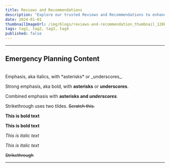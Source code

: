 ```yaml
---
title: Reviews and Recommendations
description: "Explore our trusted Reviews and Recommendations to enhance your emergency preparedness. From Gear Reviews to evaluations of the Best Emergency Radios and Reliable Water Filters, we provide the insights you need. Discover the best Survival Guides, First Aid Manuals, and essential reading with our Book Recommendations. Plus, explore top-rated Online First Aid Courses and Survival Skill Workshops to further your knowledge."
date: 2024-01-01
thumbnailImageUrl: /img/blogs/reviews-and-recommendation_thumbnail_1280x720.jpg
tags: tag1, tag2, tag3, tag4
published: false
---
```


---

## Emergency Planning Content

<br>
Emphasis, aka italics, with *asterisks* or _underscores_.

Strong emphasis, aka bold, with **asterisks** or **underscores**.

Combined emphasis with **asterisks and _underscores_**.

Strikethrough uses two tildes. ~~Scratch this.~~

**This is bold text**

**This is bold text**

_This is italic text_

_This is italic text_

~~Strikethrough~~

---
